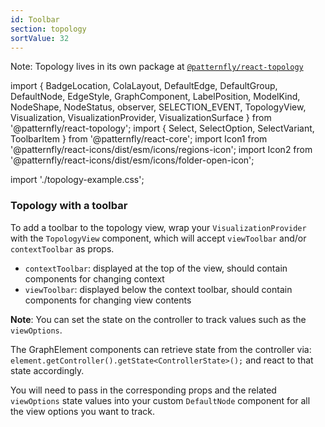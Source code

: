 ```yaml
---
id: Toolbar
section: topology
sortValue: 32
---
```


Note: Topology lives in its own package at [`@patternfly/react-topology`](https://www.npmjs.com/package/@patternfly/react-topology)

import {
  BadgeLocation,
  ColaLayout,
  DefaultEdge,
  DefaultGroup,
  DefaultNode,
  EdgeStyle,
  GraphComponent,
  LabelPosition,
  ModelKind,
  NodeShape,
  NodeStatus,
  observer,
  SELECTION_EVENT,
  TopologyView,
  Visualization,
  VisualizationProvider,
  VisualizationSurface
} from '@patternfly/react-topology';
import { Select, SelectOption, SelectVariant, ToolbarItem } from '@patternfly/react-core';
import Icon1 from '@patternfly/react-icons/dist/esm/icons/regions-icon';
import Icon2 from '@patternfly/react-icons/dist/esm/icons/folder-open-icon';

import './topology-example.css';

### Topology with a toolbar

To add a toolbar to the topology view, wrap your `VisualizationProvider` with the `TopologyView` component, which will accept `viewToolbar` and/or `contextToolbar` as props.

- `contextToolbar`: displayed at the top of the view, should contain components for changing context
- `viewToolbar`: displayed below the context toolbar, should contain components for changing view contents

**Note**: You can set the state on the controller to track values such as the `viewOptions`.

The GraphElement components can retrieve state from the controller via:
`element.getController().getState<ControllerState>();`
and react to that state accordingly.

You will need to pass in the corresponding props and the related `viewOptions` state values into your custom `DefaultNode` component for all the view options you want to track.

```ts file='./TopologyToolbarDemo.tsx'
```
